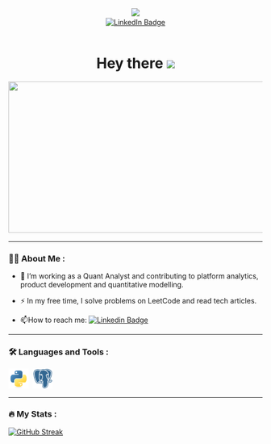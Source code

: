 <div id="header" align="center">
  <img src="https://media.giphy.com/media/PipIpOPttgmv7mDKGs/giphy.gif" width="100"/>
</div>

<div id="badges" align="center">
  <a href="https://www.linkedin.com/in/andrei-kornilov/">
    <img src="https://img.shields.io/badge/LinkedIn-gray?style=for-the-badge&logo=linkedin&logoColor=white" alt="LinkedIn Badge"/>
  </a>
</div>
<div id="counter" align="center">
  <img src="https://komarev.com/ghpvc/?username=AndreyKornilov&style=flat-square&color=blue" alt=""/>
</div> 
<h1 align="center">
  Hey there
  <img src="https://media.giphy.com/media/hvRJCLFzcasrR4ia7z/giphy.gif" width="30px"/>
</h1>

<div align="center">
  <img src="https://media.giphy.com/media/dWesBcTLavkZuG35MI/giphy.gif" width="600" height="300"/>
</div>

---

### :man_technologist: About Me :
- :telescope: I’m working as a Quant Analyst and contributing to platform analytics, product development and quantitative modelling.

- :zap: In my free time, I solve problems on LeetCode and read tech articles.

- :mailbox:How to reach me: [![Linkedin Badge](https://img.shields.io/badge/-Andrei_Kornilov-gray?style=flat&logo=Linkedin&logoColor=white)](https://www.linkedin.com/in/andrei-kornilov/)

---

### :hammer_and_wrench: Languages and Tools :
<div>
  <img src="https://github.com/devicons/devicon/blob/master/icons/python/python-original.svg" title="Python" alt="Python" width="40" height="40"/>&nbsp;
  <img src="https://github.com/devicons/devicon/blob/master/icons/postgresql/postgresql-plain.svg" title="Postgre" alt="PostgreSQL" width="40" height="40"/>&nbsp;
</div>

---

### :fire: My Stats :

[![GitHub Streak](http://github-readme-streak-stats.herokuapp.com?user=AndreyKornilov&theme=light&background=ffffff)](https://git.io/streak-stats)
